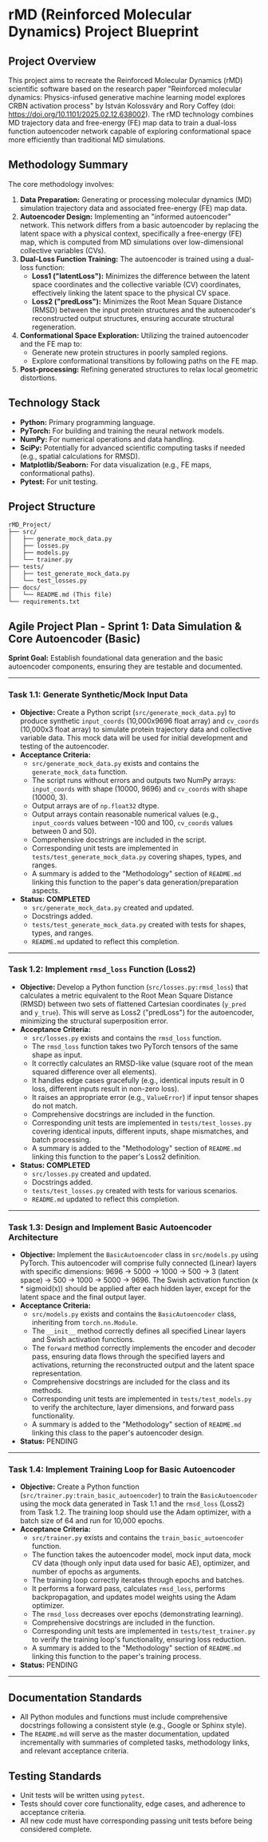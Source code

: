 # rMD (Reinforced Molecular Dynamics) Project Blueprint

## Project Overview

This project aims to recreate the Reinforced Molecular Dynamics (rMD) scientific software based on the research paper "Reinforced molecular dynamics: Physics-infused generative machine learning model explores CRBN activation process" by István Kolossváry and Rory Coffey (doi: https://doi.org/10.1101/2025.02.12.638002). The rMD technology combines MD trajectory data and free-energy (FE) map data to train a dual-loss function autoencoder network capable of exploring conformational space more efficiently than traditional MD simulations.

## Methodology Summary

The core methodology involves:
1.  **Data Preparation:** Generating or processing molecular dynamics (MD) simulation trajectory data and associated free-energy (FE) map data.
2.  **Autoencoder Design:** Implementing an "informed autoencoder" network. This network differs from a basic autoencoder by replacing the latent space with a physical context, specifically a free-energy (FE) map, which is computed from MD simulations over low-dimensional collective variables (CVs).
3.  **Dual-Loss Function Training:** The autoencoder is trained using a dual-loss function:
    *   **Loss1 ("latentLoss"):** Minimizes the difference between the latent space coordinates and the collective variable (CV) coordinates, effectively linking the latent space to the physical CV space.
    *   **Loss2 ("predLoss"):** Minimizes the Root Mean Square Distance (RMSD) between the input protein structures and the autoencoder's reconstructed output structures, ensuring accurate structural regeneration.
4.  **Conformational Space Exploration:** Utilizing the trained autoencoder and the FE map to:
    *   Generate new protein structures in poorly sampled regions.
    *   Explore conformational transitions by following paths on the FE map.
5.  **Post-processing:** Refining generated structures to relax local geometric distortions.

## Technology Stack

*   **Python:** Primary programming language.
*   **PyTorch:** For building and training the neural network models.
*   **NumPy:** For numerical operations and data handling.
*   **SciPy:** Potentially for advanced scientific computing tasks if needed (e.g., spatial calculations for RMSD).
*   **Matplotlib/Seaborn:** For data visualization (e.g., FE maps, conformational paths).
*   **Pytest:** For unit testing.

## Project Structure

```
rMD_Project/
├── src/
│   ├── generate_mock_data.py
│   ├── losses.py
│   ├── models.py
│   └── trainer.py
├── tests/
│   ├── test_generate_mock_data.py
│   └── test_losses.py
├── docs/
│   └── README.md (This file)
└── requirements.txt
```

## Agile Project Plan - Sprint 1: Data Simulation & Core Autoencoder (Basic)

**Sprint Goal:** Establish foundational data generation and the basic autoencoder components, ensuring they are testable and documented.

---

### **Task 1.1: Generate Synthetic/Mock Input Data**

*   **Objective:** Create a Python script (`src/generate_mock_data.py`) to produce synthetic `input_coords` (10,000x9696 float array) and `cv_coords` (10,000x3 float array) to simulate protein trajectory data and collective variable data. This mock data will be used for initial development and testing of the autoencoder.
*   **Acceptance Criteria:**
    *   `src/generate_mock_data.py` exists and contains the `generate_mock_data` function.
    *   The script runs without errors and outputs two NumPy arrays: `input_coords` with shape (10000, 9696) and `cv_coords` with shape (10000, 3).
    *   Output arrays are of `np.float32` dtype.
    *   Output arrays contain reasonable numerical values (e.g., `input_coords` values between -100 and 100, `cv_coords` values between 0 and 50).
    *   Comprehensive docstrings are included in the script.
    *   Corresponding unit tests are implemented in `tests/test_generate_mock_data.py` covering shapes, types, and ranges.
    *   A summary is added to the "Methodology" section of `README.md` linking this function to the paper's data generation/preparation aspects.
*   **Status:** **COMPLETED**
    *   `src/generate_mock_data.py` created and updated.
    *   Docstrings added.
    *   `tests/test_generate_mock_data.py` created with tests for shapes, types, and ranges.
    *   `README.md` updated to reflect this completion.

---

### **Task 1.2: Implement `rmsd_loss` Function (Loss2)**

*   **Objective:** Develop a Python function (`src/losses.py:rmsd_loss`) that calculates a metric equivalent to the Root Mean Square Distance (RMSD) between two sets of flattened Cartesian coordinates (`y_pred` and `y_true`). This will serve as Loss2 ("predLoss") for the autoencoder, minimizing the structural superposition error.
*   **Acceptance Criteria:**
    *   `src/losses.py` exists and contains the `rmsd_loss` function.
    *   The `rmsd_loss` function takes two PyTorch tensors of the same shape as input.
    *   It correctly calculates an RMSD-like value (square root of the mean squared difference over all elements).
    *   It handles edge cases gracefully (e.g., identical inputs result in 0 loss, different inputs result in non-zero loss).
    *   It raises an appropriate error (e.g., `ValueError`) if input tensor shapes do not match.
    *   Comprehensive docstrings are included in the function.
    *   Corresponding unit tests are implemented in `tests/test_losses.py` covering identical inputs, different inputs, shape mismatches, and batch processing.
    *   A summary is added to the "Methodology" section of `README.md` linking this function to the paper's Loss2 definition.
*   **Status:** **COMPLETED**
    *   `src/losses.py` created and updated.
    *   Docstrings added.
    *   `tests/test_losses.py` created with tests for various scenarios.
    *   `README.md` updated to reflect this completion.

---

### **Task 1.3: Design and Implement Basic Autoencoder Architecture**

*   **Objective:** Implement the `BasicAutoencoder` class in `src/models.py` using PyTorch. This autoencoder will comprise fully connected (Linear) layers with specific dimensions: 9696 -> 5000 -> 1000 -> 500 -> 3 (latent space) -> 500 -> 1000 -> 5000 -> 9696. The Swish activation function (x * sigmoid(x)) should be applied after each hidden layer, except for the latent space and the final output layer.
*   **Acceptance Criteria:**
    *   `src/models.py` exists and contains the `BasicAutoencoder` class, inheriting from `torch.nn.Module`.
    *   The `__init__` method correctly defines all specified Linear layers and Swish activation functions.
    *   The `forward` method correctly implements the encoder and decoder pass, ensuring data flows through the specified layers and activations, returning the reconstructed output and the latent space representation.
    *   Comprehensive docstrings are included for the class and its methods.
    *   Corresponding unit tests are implemented in `tests/test_models.py` to verify the architecture, layer dimensions, and forward pass functionality.
    *   A summary is added to the "Methodology" section of `README.md` linking this class to the paper's autoencoder design.
*   **Status:** PENDING

---

### **Task 1.4: Implement Training Loop for Basic Autoencoder**

*   **Objective:** Create a Python function (`src/trainer.py:train_basic_autoencoder`) to train the `BasicAutoencoder` using the mock data generated in Task 1.1 and the `rmsd_loss` (Loss2) from Task 1.2. The training loop should use the Adam optimizer, with a batch size of 64 and run for 10,000 epochs.
*   **Acceptance Criteria:**
    *   `src/trainer.py` exists and contains the `train_basic_autoencoder` function.
    *   The function takes the autoencoder model, mock input data, mock CV data (though only input data used for basic AE), optimizer, and number of epochs as arguments.
    *   The training loop correctly iterates through epochs and batches.
    *   It performs a forward pass, calculates `rmsd_loss`, performs backpropagation, and updates model weights using the Adam optimizer.
    *   The `rmsd_loss` decreases over epochs (demonstrating learning).
    *   Comprehensive docstrings are included in the function.
    *   Corresponding unit tests are implemented in `tests/test_trainer.py` to verify the training loop's functionality, ensuring loss reduction.
    *   A summary is added to the "Methodology" section of `README.md` linking this function to the paper's training process.
*   **Status:** PENDING

---

## Documentation Standards

*   All Python modules and functions must include comprehensive docstrings following a consistent style (e.g., Google or Sphinx style).
*   The `README.md` will serve as the master documentation, updated incrementally with summaries of completed tasks, methodology links, and relevant acceptance criteria.

## Testing Standards

*   Unit tests will be written using `pytest`.
*   Tests should cover core functionality, edge cases, and adherence to acceptance criteria.
*   All new code must have corresponding passing unit tests before being considered complete.
